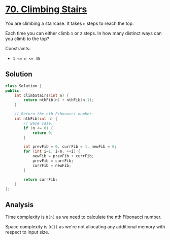 # [70. Climbing Stairs](https://leetcode.com/problems/climbing-stairs)

You are climbing a staircase. It takes `n` steps to reach the top.

Each time you can either climb `1` or `2` steps. In how many distinct ways can
you climb to the top?

Constraints:

* `1 <= n <= 45`

## Solution

```c++
class Solution {
public:
    int climbStairs(int n) {
        return nthFib(n) + nthFib(n-1);
    }

    // Return the nth Fibonacci number.
    int nthFib(int n) {
        // Base case.
        if (n <= 0) {
            return 0;
        }

        int prevFib = 0, currFib = 1, newFib = 0;
        for (int i=1; i<n; ++i) {
            newFib = prevFib + currFib;
            prevFib = currFib;
            currFib = newFib;
        }

        return currFib;
    }
};
```

## Analysis

Time complexity is `O(n)` as we need to calculate the nth Fibonacci number.

Space complexity is `O(1)` as we're not allocating any additional memory with
respect to input size.
